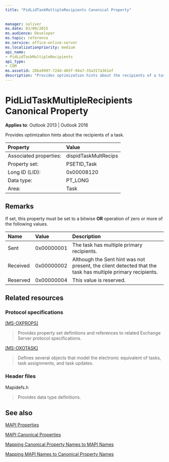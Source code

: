 ```yaml
---
title: "PidLidTaskMultipleRecipients Canonical Property"
 
 
manager: soliver
ms.date: 03/09/2015
ms.audience: Developer
ms.topic: reference
ms.service: office-online-server
ms.localizationpriority: medium
api_name:
- PidLidTaskMultipleRecipients
api_type:
- COM
ms.assetid: 28ba9997-72dd-465f-94a7-35a317a361ef
description: "Provides optimization hints about the recipients of a task for Outlook 2013 and Outlook 2016."
---
```


# PidLidTaskMultipleRecipients Canonical Property

  
  
**Applies to**: Outlook 2013 | Outlook 2016 
  
Provides optimization hints about the recipients of a task.
  
|Property |Value |
|:-----|:-----|
|Associated properties:  <br/> |dispidTaskMultRecips  <br/> |
|Property set:  <br/> |PSETID_Task  <br/> |
|Long ID (LID):  <br/> |0x00008120  <br/> |
|Data type:  <br/> |PT_LONG  <br/> |
|Area:  <br/> |Task  <br/> |
   
## Remarks

If set, this property must be set to a bitwise **OR** operation of zero or more of the following values. 
  
|**Name**|**Value**|**Description**|
|:-----|:-----|:-----|
|Sent  <br/> |0x00000001  <br/> |The task has multiple primary recipients. |
|Received  <br/> |0x00000002  <br/> |Although the Sent hint was not present, the client detected that the task has multiple primary recipients. |
|Reserved  <br/> |0x00000004  <br/> |This value is reserved. |
   
## Related resources

### Protocol specifications

[[MS-OXPROPS]](https://msdn.microsoft.com/library/f6ab1613-aefe-447d-a49c-18217230b148%28Office.15%29.aspx)
  
> Provides property set definitions and references to related Exchange Server protocol specifications.
    
[[MS-OXOTASK]](https://msdn.microsoft.com/library/55600ec0-6195-4730-8436-59c7931ef27e%28Office.15%29.aspx)
  
> Defines several objects that model the electronic equivalent of tasks, task assignments, and task updates.
    
### Header files

Mapidefs.h
  
> Provides data type definitions.
    
## See also



[MAPI Properties](mapi-properties.md)
  
[MAPI Canonical Properties](mapi-canonical-properties.md)
  
[Mapping Canonical Property Names to MAPI Names](mapping-canonical-property-names-to-mapi-names.md)
  
[Mapping MAPI Names to Canonical Property Names](mapping-mapi-names-to-canonical-property-names.md)

